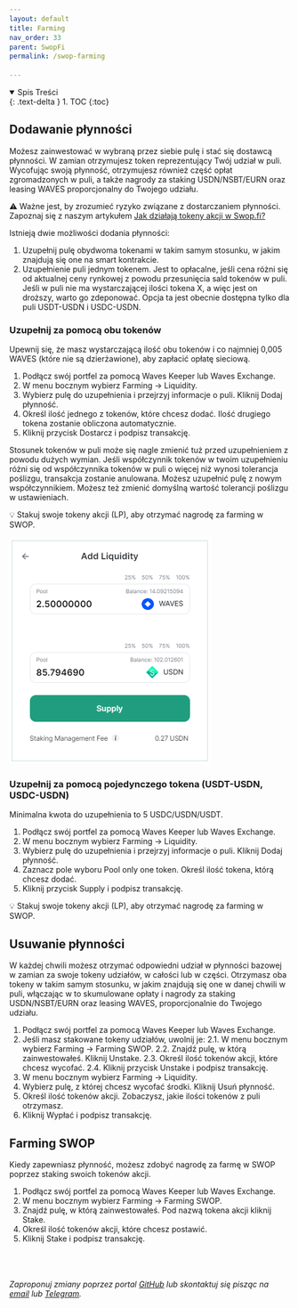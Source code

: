 ```yaml
---
layout: default
title: Farming
nav_order: 33
parent: SwopFi
permalink: /swop-farming

---
```


<details open markdown="block">
  <summary>
    Spis Treści
  </summary>
  {: .text-delta }
1. TOC
{:toc}
</details>

## Dodawanie płynności

Możesz zainwestować w wybraną przez siebie pulę i stać się dostawcą płynności. W zamian otrzymujesz token reprezentujący Twój udział w puli. Wycofując swoją płynność, otrzymujesz również część opłat zgromadzonych w puli, a także nagrody za staking USDN/NSBT/EURN oraz leasing WAVES proporcjonalny do Twojego udziału.

⚠️ Ważne jest, by zrozumieć ryzyko związane z dostarczaniem płynności. Zapoznaj się z naszym artykułem [Jak działają tokeny akcji w Swop.fi?](https://medium.com/swop-fi/how-do-share-tokens-aka-lp-tokens-work-in-swop-fi-106fa65b909e)

Istnieją dwie możliwości dodania płynności:

1. Uzupełnij pulę obydwoma tokenami w takim samym stosunku, w jakim znajdują się one na smart kontrakcie.
2. Uzupełnienie puli jednym tokenem. Jest to opłacalne, jeśli cena różni się od aktualnej ceny rynkowej z powodu przesunięcia sald tokenów w puli. Jeśli w puli nie ma wystarczającej ilości tokena X, a więc jest on droższy, warto go zdeponować. Opcja ta jest obecnie dostępna tylko dla puli USDT-USDN i USDC-USDN.

### Uzupełnij za pomocą obu tokenów

Upewnij się, że masz wystarczającą ilość obu tokenów i co najmniej 0,005 WAVES (które nie są dzierżawione), aby zapłacić opłatę sieciową.

1. Podłącz swój portfel za pomocą Waves Keeper lub Waves Exchange.
2. W menu bocznym wybierz Farming → Liquidity.
3. Wybierz pulę do uzupełnienia i przejrzyj informacje o puli. Kliknij Dodaj płynność.
4. Określ ilość jednego z tokenów, które chcesz dodać. Ilość drugiego tokena zostanie obliczona automatycznie.
5. Kliknij przycisk Dostarcz i podpisz transakcję.

Stosunek tokenów w puli może się nagle zmienić tuż przed uzupełnieniem z powodu dużych wymian. Jeśli współczynnik tokenów w twoim uzupełnieniu różni się od współczynnika tokenów w puli o więcej niż wynosi tolerancja poślizgu, transakcja zostanie anulowana. Możesz uzupełnić pulę z nowym współczynnikiem. Możesz też zmienić domyślną wartość tolerancji poślizgu w ustawieniach.

💡 Stakuj swoje tokeny akcji (LP), aby otrzymać nagrodę za farming w SWOP.

![](/images/swop-liquidity.png)

### Uzupełnij za pomocą pojedynczego tokena (USDT-USDN, USDC-USDN)

Minimalna kwota do uzupełnienia to 5 USDC/USDN/USDT.

1. Podłącz swój portfel za pomocą Waves Keeper lub Waves Exchange.
2. W menu bocznym wybierz Farming → Liquidity.
3. Wybierz pulę do uzupełnienia i przejrzyj informacje o puli. Kliknij Dodaj płynność.
4. Zaznacz pole wyboru Pool only one token. Określ ilość tokena, którą chcesz dodać.
5. Kliknij przycisk Supply i podpisz transakcję.

💡 Stakuj swoje tokeny akcji (LP), aby otrzymać nagrodę za farming w SWOP.

## Usuwanie płynności

W każdej chwili możesz otrzymać odpowiedni udział w płynności bazowej w zamian za swoje tokeny udziałów, w całości lub w części. Otrzymasz oba tokeny w takim samym stosunku, w jakim znajdują się one w danej chwili w puli, włączając w to skumulowane opłaty i nagrody za staking USDN/NSBT/EURN oraz leasing WAVES, proporcjonalnie do Twojego udziału.

1. Podłącz swój portfel za pomocą Waves Keeper lub Waves Exchange.
2. Jeśli masz stakowane tokeny udziałów, uwolnij je:
    2.1. W menu bocznym wybierz Farming → Farming SWOP.
    2.2. Znajdź pulę, w którą zainwestowałeś. Kliknij Unstake.
    2.3. Określ ilość tokenów akcji, które chcesz wycofać.
    2.4. Kliknij przycisk Unstake i podpisz transakcję.
3. W menu bocznym wybierz Farming → Liquidity.
4. Wybierz pulę, z której chcesz wycofać środki. Kliknij Usuń płynność.
5. Określ ilość tokenów akcji. Zobaczysz, jakie ilości tokenów z puli otrzymasz.
6. Kliknij Wypłać i podpisz transakcję.

## Farming SWOP

Kiedy zapewniasz płynność, możesz zdobyć nagrodę za farmę w SWOP poprzez staking swoich tokenów akcji.

1. Podłącz swój portfel za pomocą Waves Keeper lub Waves Exchange.
2. W menu bocznym wybierz Farming → Farming SWOP.
3. Znajdź pulę, w którą zainwestowałeś. Pod nazwą tokena akcji kliknij Stake.
4. Określ ilość tokenów akcji, które chcesz postawić.
5. Kliknij Stake i podpisz transakcję.

\
\
\
*Zaproponuj zmiany poprzez portal [GitHub](https://github.com/wxpl/wxpl.github.io) lub skontaktuj się pisząc na [email](mailto:contact@wxpl.club) lub [Telegram](https://t.me/waves_polska).*